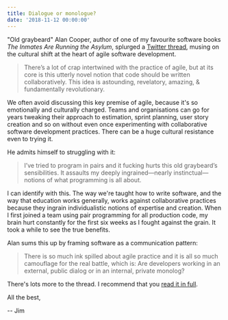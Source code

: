 ```yaml
---
title: Dialogue or monologue?
date: '2018-11-12 00:00:00'
---
```


"Old graybeard" Alan Cooper, author of one of my favourite software books _The Inmates Are Running the Asylum_, splurged a [Twitter thread](https://threadreaderapp.com/thread/1060553914209071106.html), musing on the cultural shift at the heart of agile software development.

> There’s a lot of crap intertwined with the practice of agile, but at its core is this utterly novel notion that code should be written collaboratively. This idea is astounding, revelatory, amazing, & fundamentally revolutionary.

We often avoid discussing this key premise of agile, because it's so emotionally and culturally charged. Teams and organisations can go for years tweaking their approach to estimation, sprint planning, user story creation and so on without even once experimenting with collaborative software development practices. There can be a huge cultural resistance even to trying it.

He admits himself to struggling with it:

> I’ve tried to program in pairs and it fucking hurts this old graybeard’s sensibilities. It assaults my deeply ingrained—nearly instinctual—notions of what programming is all about.

I can identify with this. The way we're taught how to write software, and the way that education works generally, works against collaborative practices because they ingrain individualistic notions of expertise and creation. When I first joined a team using pair programming for all production code, my brain hurt constantly for the first six weeks as I fought against the grain. It took a while to see the true benefits.

Alan sums this up by framing software as a communication pattern:

> There is so much ink spilled about agile practice and it is all so much camouflage for the real battle, which is: Are developers working in an external, public dialog or in an internal, private monolog?

There's lots more to the thread. I recommend that you [read it in full](https://threadreaderapp.com/thread/1060553914209071106.html).

All the best,

-- Jim
